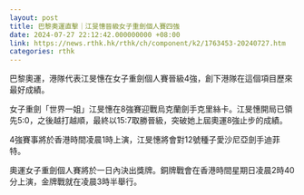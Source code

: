 ```yaml
---
layout: post
title: 巴黎奧運直擊｜江旻憓晉級女子重劍個人賽四強
date: 2024-07-27 22:12:42.000000000 +08:00
link: https://news.rthk.hk/rthk/ch/component/k2/1763453-20240727.htm
categories: rthk
---
```


巴黎奧運，港隊代表江旻憓在女子重劍個人賽晉級4強，創下港隊在這個項目歷來最好成績。

女子重劍「世界一姐」江旻憓在8強賽迎戰烏克蘭劍手克里絲卡。江旻憓開局已領先5:0，之後越打越順，最終以15:7取勝晉級，突破她上屆奧運8強止步的成績。

4強賽事將於香港時間凌晨1時上演，江旻憓將會對12號種子愛沙尼亞劍手迪菲特。

奧運女子重劍個人賽將於一日內決出獎牌。銅牌戰會在香港時間星期日凌晨2時40分上演，金牌戰就在凌晨3時半舉行。
